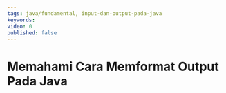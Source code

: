 ```yaml
---
tags: java/fundamental, input-dan-output-pada-java
keywords: 
video: 0
published: false
---
```

# Memahami Cara Memformat Output Pada Java

